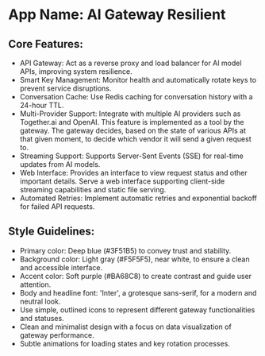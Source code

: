 # **App Name**: AI Gateway Resilient

## Core Features:

- API Gateway: Act as a reverse proxy and load balancer for AI model APIs, improving system resilience.
- Smart Key Management: Monitor health and automatically rotate keys to prevent service disruptions.
- Conversation Cache: Use Redis caching for conversation history with a 24-hour TTL.
- Multi-Provider Support: Integrate with multiple AI providers such as Together.ai and OpenAI. This feature is implemented as a tool by the gateway. The gateway decides, based on the state of various APIs at that given moment, to decide which vendor it will send a given request to.
- Streaming Support: Supports Server-Sent Events (SSE) for real-time updates from AI models.
- Web Interface: Provides an interface to view request status and other important details. Serve a web interface supporting client-side streaming capabilities and static file serving.
- Automated Retries: Implement automatic retries and exponential backoff for failed API requests.

## Style Guidelines:

- Primary color: Deep blue (#3F51B5) to convey trust and stability.
- Background color: Light gray (#F5F5F5), near white, to ensure a clean and accessible interface.
- Accent color: Soft purple (#BA68C8) to create contrast and guide user attention.
- Body and headline font: 'Inter', a grotesque sans-serif, for a modern and neutral look.
- Use simple, outlined icons to represent different gateway functionalities and statuses.
- Clean and minimalist design with a focus on data visualization of gateway performance.
- Subtle animations for loading states and key rotation processes.